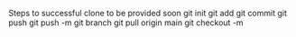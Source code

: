 Steps to successful clone to be provided soon
git init
git add 
git commit 
git push
git push -m 
git branch 
git pull origin main
git checkout -m
